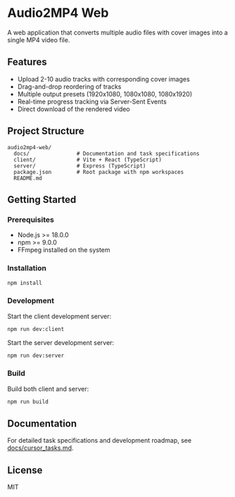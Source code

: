 # Audio2MP4 Web

A web application that converts multiple audio files with cover images into a single MP4 video file.

## Features

- Upload 2-10 audio tracks with corresponding cover images
- Drag-and-drop reordering of tracks
- Multiple output presets (1920x1080, 1080x1080, 1080x1920)
- Real-time progress tracking via Server-Sent Events
- Direct download of the rendered video

## Project Structure

```
audio2mp4-web/
  docs/               # Documentation and task specifications
  client/             # Vite + React (TypeScript)
  server/             # Express (TypeScript)
  package.json        # Root package with npm workspaces
  README.md
```

## Getting Started

### Prerequisites

- Node.js >= 18.0.0
- npm >= 9.0.0
- FFmpeg installed on the system

### Installation

```bash
npm install
```

### Development

Start the client development server:
```bash
npm run dev:client
```

Start the server development server:
```bash
npm run dev:server
```

### Build

Build both client and server:
```bash
npm run build
```

## Documentation

For detailed task specifications and development roadmap, see [docs/cursor_tasks.md](docs/cursor_tasks.md).

## License

MIT

